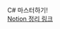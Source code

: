 C# 마스터하기!
<br>
<a target='_blank' href='https://wistful-scooter-8f3.notion.site/C-f201442c293f4a39932030e345e46154'>
  Notion 정리 링크
</a>
